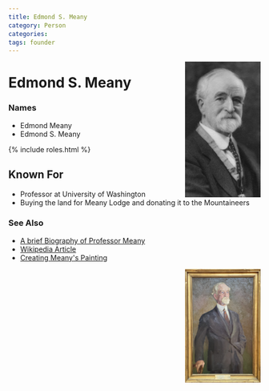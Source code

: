 ```yaml
---
title: Edmond S. Meany
category: Person
categories:
tags: founder
---
```

<img src="1920s-Edmond_S_Meany.jpg" style="width: 30%" align="right">

# Edmond S. Meany
### Names
- Edmond Meany
- Edmond S. Meany

{% include roles.html %}

## Known For
- Professor at University of Washington
- Buying the land for Meany Lodge and donating it to the Mountaineers

### See Also
- [A brief Biography of Professor Meany](https://www.mountaineers.org/locations-lodges/meany-lodge/history/edmond-s-meany)
- [Wikipedia Article](https://en.wikipedia.org/wiki/Edmond_S._Meany)
- [Creating Meany's Painting](1936-Anna-Rogers-Painting-Of-Meany.pdf)

<img src="Edmond-Portrait.jpeg" style="width: 30%" align="right">
